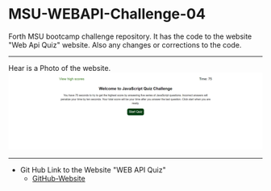 # MSU-WEBAPI-Challenge-04
Forth MSU bootcamp challenge repository. It has the code to the website "Web Api Quiz" website. Also any changes or corrections to the code.
*** 
Hear is a Photo of the website.
![WEB-API-Quiz](./assets/photos/Screenshot%202023-06-28%20230514.png)
***
* Git Hub Link to the Website "WEB API Quiz"
    * [GitHub-Website](https://gagehamel.github.io/MSU-WebApi-04-challenge/ "Web-api-quiz")